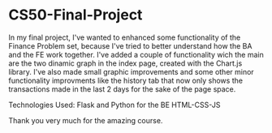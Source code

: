 # CS50-Final-Project

In my final project, I've wanted to enhanced some functionality of the Finance Problem set, because I've tried to better understand how the BA and the FE work together. I've added a couple of functionality wich the main are the two dinamic graph in the index page, created with the Chart.js library. I've also made small graphic improvements and some other minor functionality improvments like the history tab that now only shows the transactions made in the last 2 days for the sake of the page space.

Technologies Used: Flask and Python for the BE
                   HTML-CSS-JS

Thank you very much for the amazing course.
